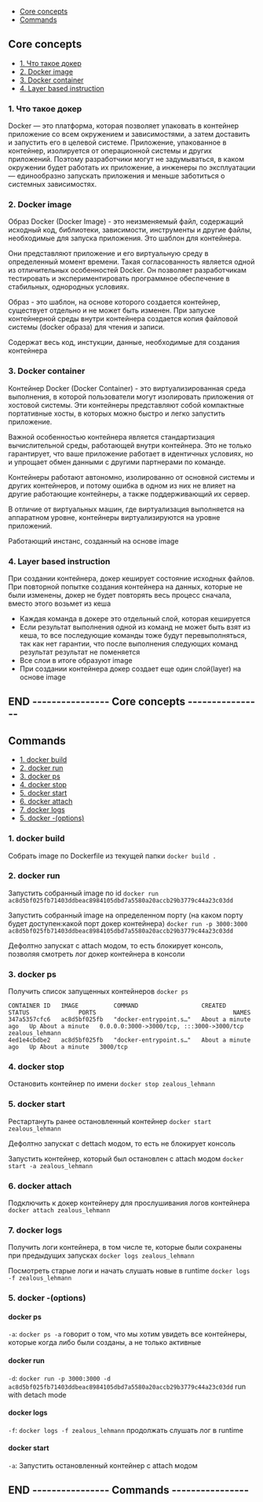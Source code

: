 + [Core concepts](#core-concepts)
+ [Commands](#commands)


## Core concepts

+ [1. Что такое докер]()
+ [2. Docker image]()
+ [3. Docker container]()
+ [4. Layer based instruction]()

### 1. Что такое докер

Docker — это платформа, которая позволяет упаковать в контейнер приложение со всем окружением и зависимостями, а затем доставить и запустить его в целевой системе.
Приложение, упакованное в контейнер, изолируется от операционной системы и других приложений. 
Поэтому разработчики могут не задумываться, в каком окружении будет работать их приложение, а инженеры по эксплуатации — единообразно запускать приложения и меньше заботиться о системных зависимостях.


### 2. Docker image
Образ Docker (Docker Image) - это неизменяемый файл, содержащий исходный код, библиотеки, зависимости, инструменты и другие файлы, необходимые для запуска приложения.
Это шаблон для контейнера.

Они представляют приложение и его виртуальную среду в определенный момент времени. Такая согласованность является одной из отличительных особенностей Docker. 
Он позволяет разработчикам тестировать и экспериментировать программное обеспечение в стабильных, однородных условиях.

Образ - это шаблон, на основе которого создается контейнер, существует отдельно и не может быть изменен. 
При запуске контейнерной среды внутри контейнера создается копия файловой системы (docker образа) для чтения и записи.

Содержат весь код, инстукции, данные, необходимые для создания контейнера


### 3. Docker container
Контейнер Docker (Docker Container) - это виртуализированная среда выполнения, в которой пользователи могут изолировать приложения от хостовой системы. 
Эти контейнеры представляют собой компактные портативные хосты, в которых можно быстро и легко запустить приложение.

Важной особенностью контейнера является стандартизация вычислительной среды, работающей внутри контейнера. 
Это не только гарантирует, что ваше приложение работает в идентичных условиях, но и упрощает обмен данными с другими партнерами по команде.

Контейнеры работают автономно, изолированно от основной системы и других контейнеров, и потому ошибка в одном из них не влияет на другие работающие контейнеры, а также поддерживающий их сервер.

В отличие от виртуальных машин, где виртуализация выполняется на аппаратном уровне, контейнеры виртуализируются на уровне приложений.

Работающий инстанс, созданный на основе image


### 4. Layer based instruction
При создании контейнера, докер кеширует состояние исходных файлов.
При повторной попытке создания контейнера на данных, которые не были изменены, докер не будет повторять весь процесс сначала, вместо этого возьмет из кеша
- Каждая команда в докере это отдельный слой, которая кешируется
- Если результат выполнения одной из команд не может быть взят из кеша, то все последующие команды тоже будут перевыполняться, так как нет гарантии, что после выполнения следующих команд результат результат не поменяется
- Все слои в итоге образуют image
- При создании контейнера докер создает еще один слой(layer) на основе image

## END ---------------- Core concepts ----------------


## Commands

+ [1. docker build]()
+ [2. docker run]()
+ [3. docker ps]()
+ [4. docker stop]()
+ [5. docker start]()
+ [6. docker attach]()
+ [7. docker logs]()
+ [5. docker -(options)]()


### 1. docker build
Собрать image по Dockerfile из текущей папки
`docker build .`

### 2. docker run
Запустить собранный image по id 
`docker run ac8d5bf025fb71403ddbeac8984105dbd7a5580a20accb29b3779c44a23c03dd`

Запустить собранный image на определенном порту (на каком порту будет доступен:какой порт докер контейнера)
`docker run -p 3000:3000 ac8d5bf025fb71403ddbeac8984105dbd7a5580a20accb29b3779c44a23c03dd`

Дефолтно запускат с attach модом, то есть блокирует консоль, позволяя смотреть лог докер контейнера в консоли

### 3. docker ps
Получить список запущенных контейнеров
`docker ps`
```
CONTAINER ID   IMAGE          COMMAND                  CREATED              STATUS              PORTS                                       NAMES
347a5357cfc6   ac8d5bf025fb   "docker-entrypoint.s…"   About a minute ago   Up About a minute   0.0.0.0:3000->3000/tcp, :::3000->3000/tcp   zealous_lehmann
4ed1e4cbdbe2   ac8d5bf025fb   "docker-entrypoint.s…"   About a minute ago   Up About a minute   3000/tcp  
```

### 4. docker stop
Остановить контейнер по имени
`docker stop zealous_lehmann`

### 5. docker start
Рестартануть ранее остановленный контейнер
`docker start zealous_lehmann`

Дефолтно запускат с dettach модом, то есть не блокирует консоль

Запустить контейнер, который был остановлен с attach модом
`docker start -a zealous_lehmann`
### 6. docker attach
Подключить к докер контейнеру для прослушивания логов контейнера
`docker attach zealous_lehmann`

### 7. docker logs
Получить логи контейнера, в том числе те, которые были сохранены при предыдущих запусках
`docker logs zealous_lehmann`

Посмотреть старые логи и начать слушать новые в runtime
`docker logs -f zealous_lehmann`

### 5. docker -(options)

#### docker ps
`-a`: `docker ps -a` говорит о том, что мы хотим увидеть все контейнеры, которые когда либо были созданы, а не только активные

#### docker run
`-d`: `docker run -p 3000:3000 -d ac8d5bf025fb71403ddbeac8984105dbd7a5580a20accb29b3779c44a23c03dd` run with detach mode

#### docker logs
`-f`: `docker logs -f zealous_lehmann` продолжать слушать лог в runtime

#### docker start
`-a`: Запустить остановленный контейнер с attach модом

## END ---------------- Commands ----------------

